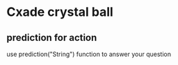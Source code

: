 # Cxade crystal ball

## prediction for action

use prediction("String") function to answer your question
